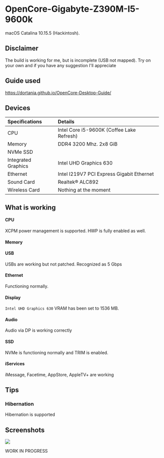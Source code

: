 # OpenCore-Gigabyte-Z390M-I5-9600k

macOS Catalina 10.15.5 (Hackintosh).


## Disclaimer

The build is working for me, but is incomplete (USB not mapped). 
Try on your own and if you have any suggestion I'll appreciate

## Guide used

https://dortania.github.io/OpenCore-Desktop-Guide/

## Devices

| Specifications | Details |
|:---|:---|
| CPU | Intel Core i5-9600K (Coffee Lake Refresh) |
| Memory | DDR4 3200 Mhz. 2x8 GiB |
| NVMe SSD | |
| Integrated Graphics | Intel UHD Graphics 630 |
| Ethernet | Intel I219V7 PCI Express Gigabit Ethernet |
| Sound Card | Realtek® ALC892 |
| Wireless Card | Nothing at the moment |

## What is working

#### CPU

XCPM power management is supported. HWP is fully enabled as well.

#### Memory


#### USB

USBs are working but not patched. Recognized as 5 Gbps

#### Ethernet

Functioning normally.

#### Display

`Intel UHD Graphics 630` VRAM has been set to 1536 MB.


#### Audio

Audio via DP is working correctly


#### SSD

NVMe is functioning normally and TRIM is enabled.


#### iServices

iMessage, Facetime, AppStore, AppleTV+ are working


## Tips

### Hibernation

Hibernation is supported

## Screenshots

![](https://i.imgur.com/NtiDiDW.png)



WORK IN PROGRESS
